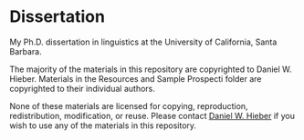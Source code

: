 # Dissertation

My Ph.D. dissertation in linguistics at the University of California, Santa Barbara.

The majority of the materials in this repository are copyrighted to Daniel W. Hieber. Materials in the Resources and Sample Prospecti folder are copyrighted to their individual authors.

None of these materials are licensed for copying, reproduction, redistribution, modification, or reuse. Please contact [Daniel W. Hieber](https://danielhieber.com) if you wish to use any of the materials in this repository.
